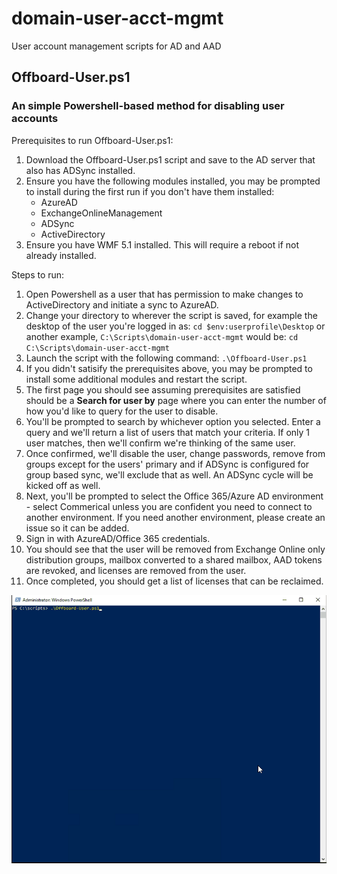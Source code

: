 # domain-user-acct-mgmt
User account management scripts for AD and AAD

## Offboard-User.ps1
### An simple Powershell-based method for disabling user accounts
Prerequisites to run Offboard-User.ps1:
1. Download the Offboard-User.ps1 script and save to the AD server that also has ADSync installed.
2. Ensure you have the following modules installed, you may be prompted to install during the first run if you don't have them installed:
    - AzureAD
    - ExchangeOnlineManagement
    - ADSync
    - ActiveDirectory
3. Ensure you have WMF 5.1 installed. This will require a reboot if not already installed.

Steps to run:
1. Open Powershell as a user that has permission to make changes to ActiveDirectory and initiate a sync to AzureAD.
2. Change your directory to wherever the script is saved, for example the desktop of the user you're logged in as: `cd $env:userprofile\Desktop` or another example, `C:\Scripts\domain-user-acct-mgmt` would be: `cd C:\Scripts\domain-user-acct-mgmt`
3. Launch the script with the following command: `.\Offboard-User.ps1`
4. If you didn't satisify the prerequisites above, you may be prompted to install some additional modules and restart the script.
5. The first page you should see assuming prerequisites are satisfied should be a **Search for user by** page where you can enter the number of how you'd like to query for the user to disable.
6. You'll be prompted to search by whichever option you selected. Enter a query and we'll return a list of users that match your criteria. If only 1 user matches, then we'll confirm we're thinking of the same user.
7. Once confirmed, we'll disable the user, change passwords, remove from groups except for the users' primary and if ADSync is configured for group based sync, we'll exclude that as well. An ADSync cycle will be kicked off as well.
8. Next, you'll be prompted to select the Office 365/Azure AD environment - select Commerical unless you are confident you need to connect to another environment. If you need another environment, please create an issue so it can be added.
9. Sign in with AzureAD/Office 365 credentials.
10. You should see that the user will be removed from Exchange Online only distribution groups, mailbox converted to a shared mailbox, AAD tokens are revoked, and licenses are removed from the user.
11. Once completed, you should get a list of licenses that can be reclaimed.

![Offboard-UserDemo](docs/assets/Offboard-UserDemo.gif)
